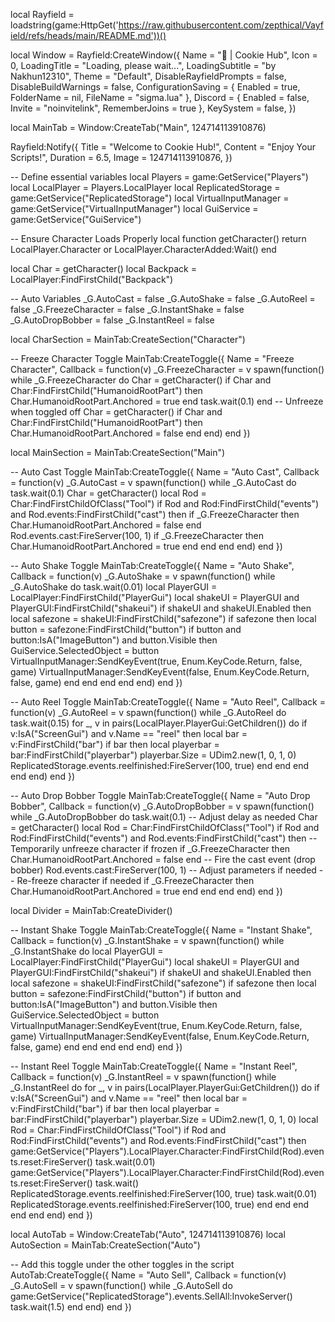 local Rayfield = loadstring(game:HttpGet('https://raw.githubusercontent.com/zepthical/Vayfield/refs/heads/main/README.md'))()

local Window = Rayfield:CreateWindow({
   Name = "🍪 | Cookie Hub",
   Icon = 0,
   LoadingTitle = "Loading, please wait...",
   LoadingSubtitle = "by Nakhun12310",
   Theme = "Default",
   DisableRayfieldPrompts = false,
   DisableBuildWarnings = false,
   ConfigurationSaving = {
      Enabled = true,
      FolderName = nil,
      FileName = "sigma.lua"
   },
   Discord = {
      Enabled = false,
      Invite = "noinvitelink",
      RememberJoins = true
   },
   KeySystem = false,
})

local MainTab = Window:CreateTab("Main", 124714113910876)


Rayfield:Notify({
   Title = "Welcome to Cookie Hub!",
   Content = "Enjoy Your Scripts!",
   Duration = 6.5,
   Image = 124714113910876,
})

-- Define essential variables
local Players = game:GetService("Players")
local LocalPlayer = Players.LocalPlayer
local ReplicatedStorage = game:GetService("ReplicatedStorage")
local VirtualInputManager = game:GetService("VirtualInputManager")
local GuiService = game:GetService("GuiService")

-- Ensure Character Loads Properly
local function getCharacter()
   return LocalPlayer.Character or LocalPlayer.CharacterAdded:Wait()
end

local Char = getCharacter()
local Backpack = LocalPlayer:FindFirstChild("Backpack")

-- Auto Variables
_G.AutoCast = false
_G.AutoShake = false
_G.AutoReel = false
_G.FreezeCharacter = false
_G.InstantShake = false
_G.AutoDropBobber = false
_G.InstantReel = false

local CharSection = MainTab:CreateSection("Character")

-- Freeze Character Toggle
MainTab:CreateToggle({
   Name = "Freeze Character",
   Callback = function(v)
      _G.FreezeCharacter = v
      spawn(function()
         while _G.FreezeCharacter do
            Char = getCharacter()
            if Char and Char:FindFirstChild("HumanoidRootPart") then
               Char.HumanoidRootPart.Anchored = true
            end
            task.wait(0.1)
         end
         -- Unfreeze when toggled off
         Char = getCharacter()
         if Char and Char:FindFirstChild("HumanoidRootPart") then
            Char.HumanoidRootPart.Anchored = false
         end
      end)
   end
})

local MainSection = MainTab:CreateSection("Main")

-- Auto Cast Toggle
MainTab:CreateToggle({
   Name = "Auto Cast",
   Callback = function(v)
      _G.AutoCast = v
      spawn(function()
         while _G.AutoCast do
            task.wait(0.1)
            Char = getCharacter()
            local Rod = Char:FindFirstChildOfClass("Tool")
            if Rod and Rod:FindFirstChild("events") and Rod.events:FindFirstChild("cast") then
               if _G.FreezeCharacter then
                  Char.HumanoidRootPart.Anchored = false
               end
               Rod.events.cast:FireServer(100, 1)
               if _G.FreezeCharacter then
                  Char.HumanoidRootPart.Anchored = true
               end
            end
         end
      end)
   end
})

-- Auto Shake Toggle
MainTab:CreateToggle({
   Name = "Auto Shake",
   Callback = function(v)
      _G.AutoShake = v
      spawn(function()
         while _G.AutoShake do
            task.wait(0.01)
            local PlayerGUI = LocalPlayer:FindFirstChild("PlayerGui")
            local shakeUI = PlayerGUI and PlayerGUI:FindFirstChild("shakeui")
            if shakeUI and shakeUI.Enabled then
               local safezone = shakeUI:FindFirstChild("safezone")
               if safezone then
                  local button = safezone:FindFirstChild("button")
                  if button and button:IsA("ImageButton") and button.Visible then
                     GuiService.SelectedObject = button
                     VirtualInputManager:SendKeyEvent(true, Enum.KeyCode.Return, false, game)
                     VirtualInputManager:SendKeyEvent(false, Enum.KeyCode.Return, false, game)
                  end
               end
            end
         end
      end)
   end
})

-- Auto Reel Toggle
MainTab:CreateToggle({
   Name = "Auto Reel",
   Callback = function(v)
      _G.AutoReel = v
      spawn(function()
         while _G.AutoReel do
            task.wait(0.15)
            for _, v in pairs(LocalPlayer.PlayerGui:GetChildren()) do
               if v:IsA("ScreenGui") and v.Name == "reel" then
                  local bar = v:FindFirstChild("bar")
                  if bar then
                     local playerbar = bar:FindFirstChild("playerbar")
                     playerbar.Size = UDim2.new(1, 0, 1, 0)
                     ReplicatedStorage.events.reelfinished:FireServer(100, true)
                  end
               end
            end
         end
      end)
   end
})




-- Auto Drop Bobber Toggle
MainTab:CreateToggle({
   Name = "Auto Drop Bobber",
   Callback = function(v)
      _G.AutoDropBobber = v
      spawn(function()
         while _G.AutoDropBobber do
            task.wait(0.1) -- Adjust delay as needed
            Char = getCharacter()
            local Rod = Char:FindFirstChildOfClass("Tool")
            if Rod and Rod:FindFirstChild("events") and Rod.events:FindFirstChild("cast") then
               -- Temporarily unfreeze character if frozen
               if _G.FreezeCharacter then
                  Char.HumanoidRootPart.Anchored = false
               end
               -- Fire the cast event (drop bobber)
               Rod.events.cast:FireServer(100, 1) -- Adjust parameters if needed
               -- Re-freeze character if needed
               if _G.FreezeCharacter then
                  Char.HumanoidRootPart.Anchored = true
               end
            end
         end
      end)
   end
})

local Divider = MainTab:CreateDivider()

-- Instant Shake Toggle
MainTab:CreateToggle({
   Name = "Instant Shake",
   Callback = function(v)
      _G.InstantShake = v
      spawn(function()
         while _G.InstantShake do
            local PlayerGUI = LocalPlayer:FindFirstChild("PlayerGui")
            local shakeUI = PlayerGUI and PlayerGUI:FindFirstChild("shakeui")
            if shakeUI and shakeUI.Enabled then
               local safezone = shakeUI:FindFirstChild("safezone")
               if safezone then
                  local button = safezone:FindFirstChild("button")
                  if button and button:IsA("ImageButton") and button.Visible then
                     GuiService.SelectedObject = button
                     VirtualInputManager:SendKeyEvent(true, Enum.KeyCode.Return, false, game)
                     VirtualInputManager:SendKeyEvent(false, Enum.KeyCode.Return, false, game)
                  end
               end
            end
         end
      end)
   end
})


-- Instant Reel Toggle
MainTab:CreateToggle({
   Name = "Instant Reel",
   Callback = function(v)
      _G.InstantReel = v
      spawn(function()
         while _G.InstantReel do
            for _, v in pairs(LocalPlayer.PlayerGui:GetChildren()) do
               if v:IsA("ScreenGui") and v.Name == "reel" then
                  local bar = v:FindFirstChild("bar")
                  if bar then
                     local playerbar = bar:FindFirstChild("playerbar")
                     playerbar.Size = UDim2.new(1, 0, 1, 0)
                     local Rod = Char:FindFirstChildOfClass("Tool")
                     if Rod and Rod:FindFirstChild("events") and Rod.events:FindFirstChild("cast") then
                       game:GetService("Players").LocalPlayer.Character:FindFirstChild(Rod).events.reset:FireServer()
                       task.wait(0.01)
                       game:GetService("Players").LocalPlayer.Character:FindFirstChild(Rod).events.reset:FireServer()
                       task.wait()
                       ReplicatedStorage.events.reelfinished:FireServer(100, true)
                       task.wait(0.01)
                       ReplicatedStorage.events.reelfinished:FireServer(100, true)
                    end
                  end
               end
            end
         end
      end)
   end
})

local AutoTab = Window:CreateTab("Auto", 124714113910876)
local AutoSection = MainTab:CreateSection("Auto")

-- Add this toggle under the other toggles in the script
AutoTab:CreateToggle({
   Name = "Auto Sell",
   Callback = function(v)
      _G.AutoSell = v
      spawn(function()
         while _G.AutoSell do
            game:GetService("ReplicatedStorage").events.SellAll:InvokeServer()
            task.wait(1.5)
         end
      end)
   end
})
